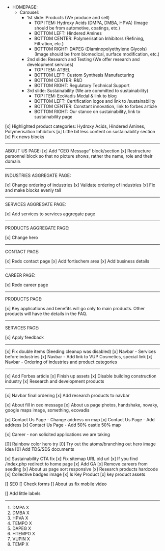 - HOMEPAGE:
  - Carousel:
    - 1st slide: Products (We produce and sell)
      - TOP ITEM: Hydroxy Acids (DMPA, DMBA, HPVA) (Image should be from automotive, coatings, etc.)
      - BOTTOM LEFT: Hindered Amines
      - BOTTOM CENTER: Polymerisation Inhibitors (Refining, Filtration, etc.)
      - BOTTOM RIGHT: DAPEG (Diaminopolyethylene Glycols) (Image should be from biomedical, surface modification, etc.)
    - 2nd slide: Research and Testing (We offer research and development services)
      - TOP ITEM: ATBEL
      - BOTTOM LEFT: Custom Synthesis Manufacturing
      - BOTTOM CENTER: R&D
      - BOTTOM RIGHT: Regulatory Technical Support
    - 3rd slide: Sustainability (We are committed to sustainability)
      - TOP ITEM: EcoVadis Medal & link to blog
      - BOTTOM LEFT: Certification logos and link to /sustainability
      - BOTTOM CENTER: Constant innovation, link to forbes article
      - BOTTOM RIGHT: Our stance on sustainability, link to sustainability page

[x] Highlighted product categories: Hydroxy Acids, Hindered Amines, Polymerisation Inhibitors
[x] Little bit less content on sustainability section
[x] Fix news blocks

---

ABOUT US PAGE:
[x] Add "CEO Message" block/section
[x] Restructure personnel block so that no picture shows, rather the name, role and their domain.

---

INDUSTRIES AGGREGATE PAGE:

[x] Change ordering of industries
[x] Validate ordering of industries
[x] Fix and make blocks evenly tall

---

SERVICES AGGREGATE PAGE:

[x] Add services to services aggregate page

---

PRODUCTS AGGREGATE PAGE:

[x] Change hero

---

CONTACT PAGE:

[x] Redo contact page
[x] Add fortischem area
[x] Add business details

---

CAREER PAGE:

[x] Redo career page

---

PRODUCTS PAGE:

[x] Key applications and benefits will go only to main products. Other products will have the details in the FAQ.

---

SERVICES PAGE:

[x] Apply feedback

---

[x] Fix double items (Seeding cleanup was disabled)
[x] Navbar - Services before industries
[x] Navbar - Add link to VUP Cosmetics, special link
[x] Navbar - Ordering of industries and product categories

---

[x] Add Forbes article
[x] Finish up assets
[x] Disable building construction industry
[x] Research and development products

---

[x] Navbar final ordering
[x] Add research products to navbar

[x] About fill in ceo message
[x] About us page photos, handshake, novaky, google maps image, something, ecovadis

[x] Contact Us Page - Change address on map
[x] Contact Us Page - Add address
[x] Contact Us Page - Add 50% castle 50% map

[x] Career - non solicited applications we are taking

[0] Rainbow color hero try
[0] Try out the atoms/branching out hero image idea
[0] Add TDS/SDS documents

[x] Sustainability CTA fix
[x] Fix sitemap URL old url
[x] If you find /index.php redirect to home page
[x] Add GA
[x] Remove careers from seeding
[x] About us page sort responsive
[x] Research products hardcode
[x] Collective badges image
[x] Is Key Product
[x] key product assets

[] SEO
[] Check forms
[] About us fix mobile video

[] Add little labels

---

1. DMPA X
2. DMBA X
3. HPVA X
4. TEMPO X
5. DAPEG X
6. HTEMPO X
7. VUPIN X
8. TEMP X
